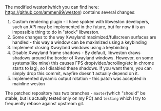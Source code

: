 The modified weston(which you can find here: https://github.com/ammen99/weston) contains several changes:

1. Custom rendering plugin - I have spoken with libweston developers, such an API may be implemented in the future, but for now it is an impossible thing to do in "stock" libweston.
2. Some changes to the way Xwayland maximized/fullscreen surfaces are handled - this way a window can be maximized using a keybinding
3. Implement closing Xwayland windows using a keybinding
4. Disable Xwayland frame shadows - By default, libweston draws shadows around the border of Xwayland windows. However, on some systems(like mine) this causes FPS drop(video/scrolling/etc in chrome starts to lag), so I disabled these shadows. If you want them, you can simply drop this commit, wayfire doesn't actually depend on it.
5. Implemented dynamic output rotation - this patch was accepted in mainline weston

The patched repository has two branches - `master`(which "should" be stable, but is actually tested only on my PC) and `testing` which I try to frequently rebase against upstream git.